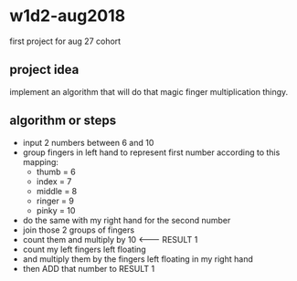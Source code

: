 # w1d2-aug2018
first project for aug 27 cohort

## project idea
implement an algorithm that will do that magic finger multiplication thingy.

## algorithm or steps
- input 2 numbers between 6 and 10
- group fingers in left hand to represent first number according to this mapping:
  - thumb = 6
  - index = 7
  - middle = 8
  - ringer = 9
  - pinky = 10
 - do the same with my right hand for the second number
 - join those 2 groups of fingers
 - count them and multiply by 10   <--- RESULT 1
 - count my left fingers left floating
 - and multiply them by the fingers left floating in my right hand
 - then ADD that number to RESULT 1
 
